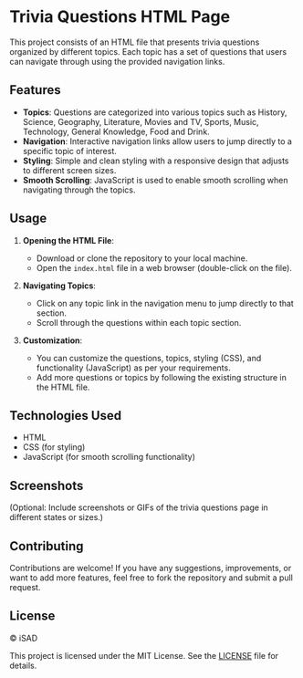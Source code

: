 # Trivia Questions HTML Page

This project consists of an HTML file that presents trivia questions organized by different topics. Each topic has a set of questions that users can navigate through using the provided navigation links.

## Features

- **Topics**: Questions are categorized into various topics such as History, Science, Geography, Literature, Movies and TV, Sports, Music, Technology, General Knowledge, Food and Drink.
- **Navigation**: Interactive navigation links allow users to jump directly to a specific topic of interest.
- **Styling**: Simple and clean styling with a responsive design that adjusts to different screen sizes.
- **Smooth Scrolling**: JavaScript is used to enable smooth scrolling when navigating through the topics.

## Usage

1. **Opening the HTML File**:
   - Download or clone the repository to your local machine.
   - Open the `index.html` file in a web browser (double-click on the file).

2. **Navigating Topics**:
   - Click on any topic link in the navigation menu to jump directly to that section.
   - Scroll through the questions within each topic section.

3. **Customization**:
   - You can customize the questions, topics, styling (CSS), and functionality (JavaScript) as per your requirements.
   - Add more questions or topics by following the existing structure in the HTML file.

## Technologies Used

- HTML
- CSS (for styling)
- JavaScript (for smooth scrolling functionality)

## Screenshots

(Optional: Include screenshots or GIFs of the trivia questions page in different states or sizes.)

## Contributing

Contributions are welcome! If you have any suggestions, improvements, or want to add more features, feel free to fork the repository and submit a pull request.

## License

© iSAD

This project is licensed under the MIT License. See the [LICENSE](LICENSE) file for details.
